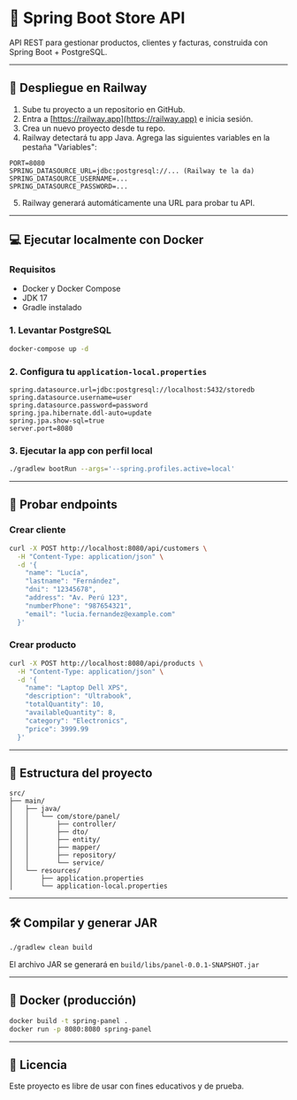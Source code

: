 # 🧾 Spring Boot Store API

API REST para gestionar productos, clientes y facturas, construida con Spring Boot + PostgreSQL.

---

## 🚀 Despliegue en Railway

1. Sube tu proyecto a un repositorio en GitHub.
2. Entra a [https://railway.app](https://railway.app) e inicia sesión.
3. Crea un nuevo proyecto desde tu repo.
4. Railway detectará tu app Java. Agrega las siguientes variables en la pestaña "Variables":

```
PORT=8080
SPRING_DATASOURCE_URL=jdbc:postgresql://... (Railway te la da)
SPRING_DATASOURCE_USERNAME=...
SPRING_DATASOURCE_PASSWORD=...
```

5. Railway generará automáticamente una URL para probar tu API.

---

## 💻 Ejecutar localmente con Docker

### Requisitos
- Docker y Docker Compose
- JDK 17
- Gradle instalado

### 1. Levantar PostgreSQL
```bash
docker-compose up -d
```

### 2. Configura tu `application-local.properties`
```properties
spring.datasource.url=jdbc:postgresql://localhost:5432/storedb
spring.datasource.username=user
spring.datasource.password=password
spring.jpa.hibernate.ddl-auto=update
spring.jpa.show-sql=true
server.port=8080
```

### 3. Ejecutar la app con perfil local
```bash
./gradlew bootRun --args='--spring.profiles.active=local'
```

---

## 🧪 Probar endpoints

### Crear cliente
```bash
curl -X POST http://localhost:8080/api/customers \
  -H "Content-Type: application/json" \
  -d '{
    "name": "Lucía",
    "lastname": "Fernández",
    "dni": "12345678",
    "address": "Av. Perú 123",
    "numberPhone": "987654321",
    "email": "lucia.fernandez@example.com"
  }'
```

### Crear producto
```bash
curl -X POST http://localhost:8080/api/products \
  -H "Content-Type: application/json" \
  -d '{
    "name": "Laptop Dell XPS",
    "description": "Ultrabook",
    "totalQuantity": 10,
    "availableQuantity": 8,
    "category": "Electronics",
    "price": 3999.99
  }'
```

---

## 📂 Estructura del proyecto

```
src/
├── main/
│   ├── java/
│   │   └── com/store/panel/
│   │       ├── controller/
│   │       ├── dto/
│   │       ├── entity/
│   │       ├── mapper/
│   │       ├── repository/
│   │       └── service/
│   └── resources/
│       ├── application.properties
│       └── application-local.properties
```

---

## 🛠️ Compilar y generar JAR
```bash
./gradlew clean build
```
El archivo JAR se generará en `build/libs/panel-0.0.1-SNAPSHOT.jar`

---

## 🐳 Docker (producción)
```bash
docker build -t spring-panel .
docker run -p 8080:8080 spring-panel
```

---

## 📄 Licencia
Este proyecto es libre de usar con fines educativos y de prueba.